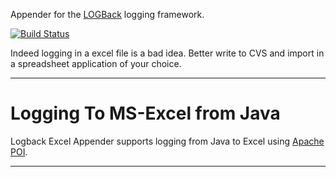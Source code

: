 Appender for the <a href="http://logback.qos.ch/">LOGBack</a> logging framework.


[![Build Status](https://travis-ci.org/hjuergens/logback-excel-appender.png?branch=master)](https://travis-ci.org/hjuergens/logback-excel-appender)


Indeed logging in a excel file is a bad idea. Better write to CVS and import in a spreadsheet application of your choice.



-------

Logging To MS-Excel from Java
==============================

Logback Excel Appender supports logging from Java to Excel using [Apache POI](https://poi.apache.org/).

-------

